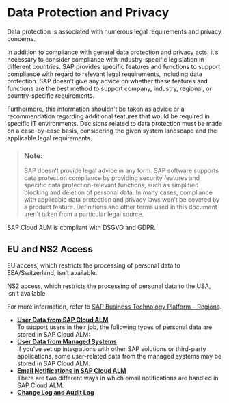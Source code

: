 <!-- loio2fdc2f00fac54fd9893f4d4f083e1a5e -->

# Data Protection and Privacy

Data protection is associated with numerous legal requirements and privacy concerns.

In addition to compliance with general data protection and privacy acts, it’s necessary to consider compliance with industry-specific legislation in different countries. SAP provides specific features and functions to support compliance with regard to relevant legal requirements, including data protection. SAP doesn’t give any advice on whether these features and functions are the best method to support company, industry, regional, or country-specific requirements.

Furthermore, this information shouldn’t be taken as advice or a recommendation regarding additional features that would be required in specific IT environments. Decisions related to data protection must be made on a case-by-case basis, considering the given system landscape and the applicable legal requirements.

> ### Note:  
> SAP doesn’t provide legal advice in any form. SAP software supports data protection compliance by providing security features and specific data protection-relevant functions, such as simplified blocking and deletion of personal data. In many cases, compliance with applicable data protection and privacy laws won’t be covered by a product feature. Definitions and other terms used in this document aren’t taken from a particular legal source.

SAP Cloud ALM is compliant with DSGVO and GDPR.



<a name="loio2fdc2f00fac54fd9893f4d4f083e1a5e__section_xh5_jjm_xyb"/>

## EU and NS2 Access

EU access, which restricts the processing of personal data to EEA/Switzerland, isn’t available.

NS2 access, which restricts the processing of personal data to the USA, isn’t available.

For more information, refer to [SAP Business Technology Platform – Regions](https://help.sap.com/docs/btp/sap-business-technology-platform/regions?version=Cloud#eu-access).

-   **[User Data from SAP Cloud ALM](user-data-from-sap-cloud-alm-65c98de.md "To support users in their job, the following types of personal data are stored in SAP
		Cloud ALM: ")**  
To support users in their job, the following types of personal data are stored in SAP Cloud ALM:
-   **[User Data from Managed Systems](user-data-from-managed-systems-3ef5218.md "If you've set up integrations with other SAP solutions or third-party applications, some
		user-related data from the managed systems may be stored in SAP Cloud ALM.")**  
If you've set up integrations with other SAP solutions or third-party applications, some user-related data from the managed systems may be stored in SAP Cloud ALM.
-   **[Email Notifications in SAP Cloud ALM](email-notifications-in-sap-cloud-alm-af0413b.md "There are two different ways in which email notifications are handled in SAP Cloud
		ALM.")**  
There are two different ways in which email notifications are handled in SAP Cloud ALM.
-   **[Change Log and Audit Log](change-log-and-audit-log-dd4f07d.md)**  


